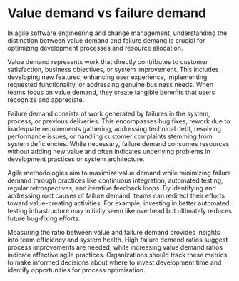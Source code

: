 # Value demand vs failure demand

In agile software engineering and change management, understanding the distinction between value demand and failure demand is crucial for optimizing development processes and resource allocation.

Value demand represents work that directly contributes to customer satisfaction, business objectives, or system improvement. This includes developing new features, enhancing user experience, implementing requested functionality, or addressing genuine business needs. When teams focus on value demand, they create tangible benefits that users recognize and appreciate.

Failure demand consists of work generated by failures in the system, process, or previous deliveries. This encompasses bug fixes, rework due to inadequate requirements gathering, addressing technical debt, resolving performance issues, or handling customer complaints stemming from system deficiencies. While necessary, failure demand consumes resources without adding new value and often indicates underlying problems in development practices or system architecture.

Agile methodologies aim to maximize value demand while minimizing failure demand through practices like continuous integration, automated testing, regular retrospectives, and iterative feedback loops. By identifying and addressing root causes of failure demand, teams can redirect their efforts toward value-creating activities. For example, investing in better automated testing infrastructure may initially seem like overhead but ultimately reduces future bug-fixing efforts.

Measuring the ratio between value and failure demand provides insights into team efficiency and system health. High failure demand ratios suggest process improvements are needed, while increasing value demand ratios indicate effective agile practices. Organizations should track these metrics to make informed decisions about where to invest development time and identify opportunities for process optimization.
